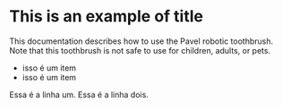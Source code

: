 # This is an example of title

This documentation describes how to use the Pavel robotic toothbrush.
Note that this toothbrush is not safe to use for children, adults, or pets.

- isso é um item
- isso é um item

Essa é a linha um.
Essa é a linha dois.